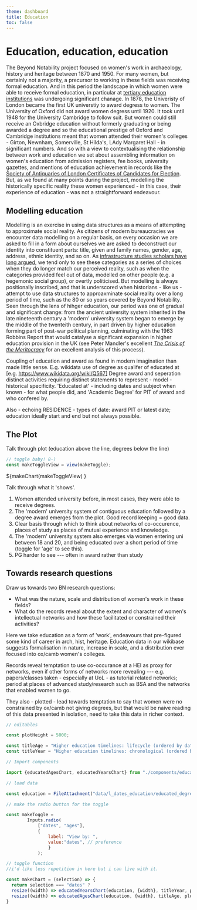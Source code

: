```yaml
---
theme: dashboard
title: Education
toc: false
---
```


# Education, education, education

The Beyond Notability project focused on women's work in archaeology, history and heritage between 1870 and 1950. For many women, but certainly not a majority, a precursor to working in these fields was receiving formal education. And in this period the landscape in which women were able to receive formal education, in particular at [tertiary education institutions](https://beyond-notability.wikibase.cloud/wiki/Item:Q2914) was undergoing significant chanage. In 1878, the Univeristy of London became the first UK universtiy to award degress to women. The University of Oxford did not award women degress until 1920. It took until 1948 for the University Cambridge to follow suit. But women could still receive an Oxbridge education without formerly graduating or being awarded a degree and so the educational prestige of Oxford and Cambridge institutions meant that women attended their women's colleges - Girton, Newnham, Somerville, St Hilda's, LAdy Margaret Hall - in significant numbers. And so with a view to contextualising the relationship between work and education we set about assembling information on women's education from admission registers, fee books, university gazettes, and mentions of education achievement in records like the [Society of Antiquaries of London Certificates of Candidates for Election](https://beyond-notability.wikibase.cloud/wiki/Item:Q315). But, as we found at many points during the project, modelling the historically specific reality these women experienced - in this case, their experience of education - was not a straightforward endeavour.

## Modelling education

Modelling is an exercise in using data structures as a means of attempting to approximate social reality. As citizens of modern bureaucracies we encounter data modelling on a regular basis, on every occasion we are asked to fill in a form about ourselves we are asked to deconstruct our identity into constituent parts: title, given and family names, gender, age, address, ethnic identity, and so on. As [infrastructure studies scholars have long argued](https://mitpress.mit.edu/9780262522953/sorting-things-out/), we tend only to see these categories as a series of choices when they do longer match our perceived reality, such as when the categories provided feel out of data, modelled on other people (e.g. a hegemonic social group), or overtly politicised. But modelling is always positionally inscribed, and that is underscored when historians - like us - attempt to use data structures to approaxminate social reality over a long period of time, such as the 80 or so years covered by Beyond Notability. Seen through the lens of hihger education, our period was one of gradual and significant change: from the ancient university system inherited in the late nineteenth century a 'modern' university system began to emerge by the middle of the twenteith century, in part driven by higher education forming part of post-war political planning, culminating with the 1963 Robbins Report that would catalyse a significant expansion in higher education provision in the UK (see Peter Mandler's excellent *[The Crisis of the Meritocracy](https://global.oup.com/academic/product/the-crisis-of-the-meritocracy-9780198840145?cc=gb&lang=en&)* for an excellent analysis of this process).

Coupling of education and award as found in modern imagination than made little sense. E.g. wikidata use of degree as qualifer of educated at [e.g. https://www.wikidata.org/wiki/Q567] Degree award and seperation distinct activities requiring distinct statements to represent - model - historical specificity. 'Educated at' - including dates and subject when known - for what people did, and 'Academic Degree' for PIT of award and who confered by.

Also - echoing RESIDENCE - types of date: award PIT or latest date; education ideally start and end but not always possible.

## The Plot

Talk through plot (education above the line, degrees below the line)


```js
// toggle baby! 8-)
const makeToggleView = view(makeToggle);
```

<div class="grid grid-cols-1">
  <div class="card">
    ${makeChart(makeToggleView) }
  </div>
</div>

Talk through what it 'shows'.

1. Women attended university before, in most cases, they were able to receive degrees.
2. The 'modern' university system of contiguous education followed by a degree award emerges from the plot. Good record keeping = good data.
3. Clear basis through which to think about networks of co-occurence, places of study as places of mutual experience and knowledge.
4. The 'modern' university system also emerges via women entering uni between 18 and 20, and being educated over a short period of time (toggle for 'age' to see this).
5. PG harder to see --- often in award rather than study

## Towards research questions

Draw us towards two BN research questions:

- What was the nature, scale and distribution of women's work in these fields?
- What do the records reveal about the extent and character of women's intellectual networks and how these facilitated or constrained their activities?

Here we take education as a form of 'work', endeavours that pre-figured some kind of career in arch, hist, heritage. Education data in our wikibase suggests formalisation in nature, increase in scale, and a distribution ever focused into ox/camb women's colleges.

Records reveal temptation to use co-occurance at a HEI as proxy for networks, even if other forms of networks more revealing --- e.g. papers/classes taken - especially at UoL - as tutorial related networks; period at places of advanced study/research such as BSA and the networks that enabled women to go.

They also - plotted - lead towards temptation to say that women were no constrained by ox/camb not giving degrees, but that would be naive reading of this data presented in isolation, need to take this data in richer context.

```js
// editables

const plotHeight = 5000;

const titleAge = "Higher education timelines: lifecycle (ordered by date of birth)";
const titleYear = "Higher education timelines: chronological (ordered by date of birth)";

```



```js
// Import components

import {educatedAgesChart, educatedYearsChart} from "./components/education.js";
```



```js
// load data

const education = FileAttachment("data/l_dates_education/educated_degrees2.json").json({typed: true});
```







```js
// make the radio button for the toggle

const makeToggle =
		Inputs.radio(
			["dates", "ages"],  
			{
				label: "View by: ", 
				value:"dates", // preference
				}
			);
```


```js
// toggle function
//i'd like less repetition in here but i can live with it.

const makeChart = (selection) => {
  return selection === "dates" ?  
  resize((width) => educatedYearsChart(education, {width}, titleYear, plotHeight)) : 
  resize((width) => educatedAgesChart(education, {width}, titleAge, plotHeight)) 
}

```
